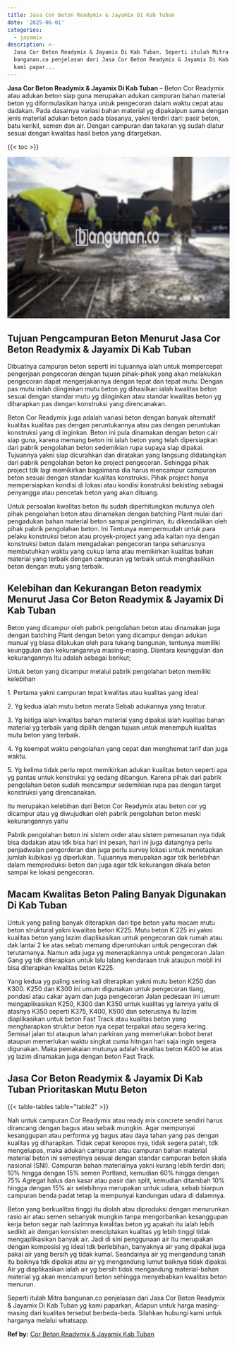 ```yaml
---
title: Jasa Cor Beton Readymix & Jayamix Di Kab Tuban
date: '2025-06-01'
categories:
  - jayamix
description: >-
  Jasa Cor Beton Readymix & Jayamix Di Kab Tuban. Seperti itulah Mitra
  bangunan.co penjelasan dari Jasa Cor Beton Readymix & Jayamix Di Kab Tuban yg
  kami papar...
---
```


**Jasa Cor Beton Readymix & Jayamix Di Kab Tuban** – Beton Cor Readymix atau adukan beton siap guna merupakan adukan campuran bahan material beton yg diformulasikan hanya untuk pengecoran dalam waktu cepat atau dadakan. Pada dasarnya variasi bahan material yg dipakaipun sama dengan jenis material adukan beton pada biasanya, yakni terdiri dari: pasir beton, batu kerikil, semen dan air. Dengan campuran dan takaran yg sudah diatur sesuai dengan kwalitas hasil beton yang ditargetkan.

{{< toc >}}

![Jasa Cor Beton Readymix & Jayamix Di Kab Tuban](/images/jasa-cor-readymix-39.png)

## Tujuan Pengcampuran Beton Menurut Jasa Cor Beton Readymix & Jayamix Di Kab Tuban

Dibuatnya campuran beton seperti ini tujuannya ialah untuk mempercepat pengerjaan pengecoran dengan tujuan pihak-pihak yang akan melakukan pengecoran dapat mengerjakannya dengan tepat dan tepat mutu. Dengan pas mutu inilah diinginkan mutu beton yg dihasilkan ialah kwalitas beton sesuai dengan standar mutu yg diinginkan atau standar kwalitas beton yg diharapkan pas dengan konstruksi yang direncanakan.

Beton Cor Readymix juga adalah variasi beton dengan banyak alternatif kualitas kualitas pas dengan peruntukannya atau pas dengan peruntukan konstruksi yang di inginkan. Beton ini pula dinamakan dengan beton cair siap guna, karena memang beton ini ialah beton yang telah dipersiapkan dari pabrik pengolahan beton sedemikian rupa supaya siap dipakai. Tujuannya yakni siap dicurahkan dan diratakan yang langsung didatangkan dari pabrik pengolahan beton ke project pengecoran. Sehingga pihak project tdk lagi memikirkan bagaimana dia harus mencampur campuran beton sesuai dengan standar kualitas konstruksi. Pihak project hanya mempersiapkan kondisi di lokasi atau kondisi konstruksi bekisting sebagai penyangga atau pencetak beton yang akan dituang.

Untuk persoalan kwalitas beton itu sudah diperhitungkan mutunya oleh pihak pengolahan beton atau dinamakan dengan batching Plant mulai dari pengadukan bahan material beton sampai pengiriman, itu dikendalikan oleh pihak pabrik pengolahan beton. Ini Tentunya mempermudah untuk para pelaku konstruksi beton atau proyek-project yang ada kaitan nya dengan konstruksi beton dalam mengadakan pengecoran tanpa seharusnya membutuhkan waktu yang cukup lama atau memikirkan kualitas bahan material yang terbaik dengan campuran yg terbaik untuk menghasilkan beton dengan mutu yang terbaik.

## Kelebihan dan Kekurangan Beton readymix Menurut Jasa Cor Beton Readymix & Jayamix Di Kab Tuban

Beton yang dicampur oleh pabrik pengolahan beton atau dinamakan juga dengan batching Plant dengan beton yang dicampur dengan adukan manual yg biasa dilakukan oleh para tukang bangunan, tentunya memiliki keunggulan dan kekurangannya masing-masing. Diantara keunggulan dan kekurangannya Itu adalah sebagai berikut;

Untuk beton yang dicampur melalui pabrik pengolahan beton memiliki kelebihan

1\. Pertama yakni campuran tepat kwalitas atau kualitas yang ideal

2\. Yg kedua ialah mutu beton merata Sebab adukannya yang teratur.

3\. Yg ketiga ialah kwalitas bahan material yang dipakai ialah kualitas bahan material yg terbaik yang dipilih dengan tujuan untuk menempuh kualitas mutu beton yang terbaik.

4\. Yg keempat waktu pengolahan yang cepat dan menghemat tarif dan juga waktu.

5\. Yg kelima tidak perlu repot memikirkan adukan kualitas beton seperti apa yg pantas untuk konstruksi yg sedang dibangun. Karena pihak dari pabrik pengolahan beton sudah mencampur sedemikian rupa pas dengan target konstruksi yang direncanakan.

Itu merupakan kelebihan dari Beton Cor Readymix atau beton cor yg dicampur atau yg diwujudkan oleh pabrik pengolahan beton meski kekurangannya yaitu

Pabrik pengolahan beton ini sistem order atau sistem pemesanan nya tidak bisa dadakan atau tdk bisa hari ini pesan, hari ini juga datangnya perlu penjadwalan pengorderan dan juga perlu survey lokasi untuk menetapkan jumlah kubikasi yg diperlukan. Tujuannya merupakan agar tdk berlebihan dalam memproduksi beton dan juga agar tdk kekurangan dikala beton sampai ke lokasi pengecoran.

## Macam Kwalitas Beton Paling Banyak Digunakan Di Kab Tuban

Untuk yang paling banyak diterapkan dari tipe beton yaitu macam mutu beton struktural yakni kwalitas beton K225. Mutu beton K 225 ini yakni kualitas beton yang lazim diaplikasikan untuk pengecoran dak rumah atau dak lantai 2 ke atas sebab memang diperuntukan untuk pengecoran dak terutamanya. Namun ada juga yg menerapkannya untuk pengecoran Jalan Gang yg tdk diterapkan untuk lalu lalang kendaraan truk ataupun mobil ini bisa diterapkan kwalitas beton K225.

Yang kedua yg paling sering kali diterapkan yakni mutu beton K250 dan K300. K250 dan K300 ini umum digunakan untuk pengecoran tiang, pondasi atau cakar ayam dan juga pengecoran Jalan pedesaan ini umum mengaplikasikan K250, K300 dan K350 untuk kualitas yg lainnya yaitu di atasnya K350 seperti K375, K400, K500 dan seterusnya itu lazim diaplikasikan untuk beton Fast Track atau kualitas beton yang mengharapkan struktur beton nya cepat terpakai atau segera kering. Semisal jalan tol ataupun lahan parkiran yang memerlukan bobot berat ataupun memerlukan waktu singkat cuma hitngan hari saja ingin segera digunakan. Maka pemakaian mutunya adalah kwalitas beton K400 ke atas yg lazim dinamakan juga dengan beton Fast Track.

## Jasa Cor Beton Readymix & Jayamix Di Kab Tuban Prioritaskan Mutu Beton

{{< table-tables table="table2" >}}

Nah untuk campuran Cor Readymix atau ready mix concrete sendiri harus dirancang dengan bagus atau sebaik mungkin. Agar mempunyai kesanggupan atau performa yg bagus atau daya tahan yang pas dengan kualitas yg diharapkan. Tidak cepat keropos nya, tidak segera patah, tdk mengelupas, maka adukan campuran atau campuran bahan material material beton ini semestinya sesuai dengan standar campuran beton skala nasional (SNI). Campuran bahan materialnya yakni kurang lebih terdiri dari; 10% hingga dengan 15% semen Portland, kemudian 60% hingga dengan 75% Agregat halus dan kasar atau pasir dan split, kemudian ditambah 10% hingga dengan 15% air selebihnya merupakan untuk udara, sebab biarpun campuran benda padat tetap Ia mempunyai kandungan udara di dalamnya.

Beton yang berkualitas tinggi itu diolah atau diproduksi dengan menurunkan rasio air atau semen sebanyak mungkin tanpa mengorbankan kesanggupan kerja beton segar nah lazimnya kwalitas beton yg apakah itu ialah lebih sedikit air dengan konsisten menciptakan kualitas yg lebih tinggi tidak mengaplikasikan banyak air. Jadi di sini penggunaan air Itu merupakan dengan komposisi yg ideal tdk berlebihan, banyaknya air yang dipakai juga pakai air yang bersih yg tidak kumal. Seandainya air yg mengandung tanah itu baiknya tdk dipakai atau air yg mengandung lumut baiknya tidak dipakai. Air yg diaplikasikan ialah air yg bersih tidak mengandung material-bahan material yg akan mencampuri beton sehingga menyebabkan kwalitas beton menurun.

Seperti itulah Mitra bangunan.co penjelasan dari Jasa Cor Beton Readymix & Jayamix Di Kab Tuban yg kami paparkan, Adapun untuk harga masing-masing dari kualitas tersebut berbeda-beda. Silahkan hubungi kami untuk harganya melalui whatsapp.

**Ref by:** [Cor Beton Readymix & Jayamix Kab Tuban](https://id.wikipedia.org/wiki/Cor)
